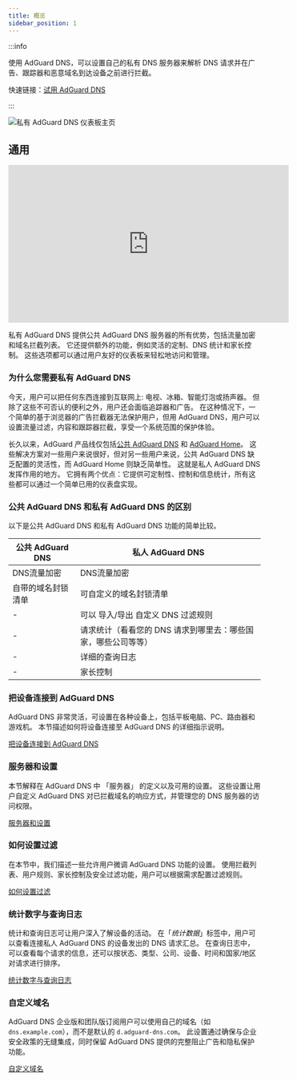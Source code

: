 ```yaml
---
title: 概览
sidebar_position: 1
---
```


:::info

使用 AdGuard DNS，可以设置自己的私有 DNS 服务器来解析 DNS 请求并在广告、跟踪器和恶意域名到达设备之前进行拦截。

快速链接：[试用 AdGuard DNS](https://agrd.io/download-dns)

:::

![私有 AdGuard DNS 仪表板主页](https://cdn.adtidy.org/public/Adguard/Blog/private_adguard_dns/main.png)

## 通用

<iframe width="560" height="315" class="youtube-video" src="https://www.youtube-nocookie.com/embed/ME3_Ms9LO8M" title="YouTube 视频播放器" frameborder="0" allow="accelerometer; autoplay; clipboard-write; encrypted-media; gyroscope; picture-in-picture" allowfullscreen></iframe>

私有 AdGuard DNS 提供公共 AdGuard DNS 服务器的所有优势，包括流量加密和域名拦截列表。 它还提供额外的功能，例如灵活的定制、DNS 统计和家长控制。 这些选项都可以通过用户友好的仪表板来轻松地访问和管理。

### 为什么您需要私有 AdGuard DNS

今天，用户可以把任何东西连接到互联网上: 电视、冰箱、智能灯泡或扬声器。 但除了这些不可否认的便利之外，用户还会面临追踪器和广告。 在这种情况下，一个简单的基于浏览器的广告拦截器无法保护用户，但用 AdGuard DNS，用户可以设置流量过滤，内容和跟踪器拦截，享受一个系统范围的保护体验。

长久以来，AdGuard 产品线仅包括[公共 AdGuard DNS](../public-dns/overview.md) 和 [AdGuard Home](https://github.com/AdguardTeam/AdGuardHome)。 这些解决方案对一些用户来说很好，但对另一些用户来说，公共 AdGuard DNS 缺乏配置的灵活性，而 AdGuard Home 则缺乏简单性。 这就是私人 AdGuard DNS 发挥作用的地方。 它拥有两个优点：它提供可定制性、控制和信息统计，所有这些都可以通过一个简单已用的仪表盘实现。

### 公共 AdGuard DNS 和私有 AdGuard DNS 的区别

以下是公共 AdGuard DNS 和私有 AdGuard DNS 功能的简单比较。

| 公共 AdGuard DNS | 私人 AdGuard DNS                    |
| -------------- | --------------------------------- |
| DNS流量加密        | DNS流量加密                           |
| 自带的域名封锁清单      | 可自定义的域名封锁清单                       |
| -              | 可以 导入/导出 自定义 DNS 过滤规则             |
| -              | 请求统计（看看您的 DNS 请求到哪里去：哪些国家，哪些公司等等） |
| -              | 详细的查询日志                           |
| -              | 家长控制                              |


<!-- ## How to set up private AdGuard DNS

### For devices that support DoH, DoT, and DoQ

1. Go to your [AdGuard DNS dashboard](https://agrd.io/download-dns) (if not logged in, log in using your AdGuard account)
1. Click *Connect device* and follow on-screen instructions

:::note Supported platforms:

- Android
- iOS
- Windows
- Mac
- Linux
- Routers
- Gaming consoles
- Smart TVs

:::

Every device that you add in the AdGuard DNS panel has its own unique address that can be used if the device supports modern encrypted DNS protocols (DoH, DoT, and DoQ).

### For devices that do not support DoH, DoT, and DoQ

If the device does not support encrypted DNS and you have to use plain DNS, there are two more ways to allow AdGuard DNS to recognize the device — use dedicated IP addresses or link device's IP address.

:::note

Use plain DNS addresses only if you have no other options: this reduces the security of DNS requests. If you decide to use plain DNS, we recommend that you choose dedicated IP addresses.

:::

#### Dedicated IP addresses

For every device that you connect to AdGuard DNS, you'll be offered two dedicated IPv6 addresses that you can enter in your device settings. Using both IPv6 addresses is not mandatory, but often devices might request you to enter two IPv6 addresses.

When you connect to them, AdGuard DNS will be able to determine which particular device is sending DNS requests and display statistics for it. And you'll be able to configure DNS rules specifically for this device.

Unfortunately, not all service providers offer IPv6 support, and not all devices allow you to configure IPv6 addresses. If this is your case, you may have to rely on the Linked IP method.

#### Linked IP

If you connect your device to AdGuard DNS via Linked IP, the service will count all plain DNS requests coming from that IP address towards that "device". With this connection method, you would have to reconnect manually or through a special program each time the device's IP changes, which happens after each reboot.

The only requirement for linking IP is that **it must be a residential IP address**.

:::note

A residential IP address is an IP address assigned to a device connected to a residential ISP. It is typically associated with a physical location and is allocated to individual homes or apartments. Residential IP addresses are used by regular Internet users for their everyday online activities, such as browsing the web, accessing social media platforms, sending emails, or streaming content.

:::

If you're trying to link a residential IP address and AdGuard DNS does not allow you to do that, please contact our support team at support@adguard-dns.io.

## Private AdGuard DNS features

### Statistics

In the *Statistics* tab you can see all the summarized statistics on DNS queries made by devices connected to your Private AdGuard  DNS. It shows the total number and geography of requests, the number of blocked requests, the list of companies the requests were addressed to, requests types and top requested domains.

![Private AdGuard DNS dashboard statistics](https://cdn.adtidy.org/public/Adguard/Blog/private_adguard_dns/statistics.png)

### Traffic destination

This feature shows you where DNS requests sent by your devices go. On top of seeing the map of request destinations, you can filter the information by date, device and country.

![Private AdGuard DNS dashboard traffic](https://cdn.adtidy.org/public/Adguard/Blog/private_adguard_dns/traffic_destination.png)

### Companies

This tab allows you to quickly check which companies send the most requests, and which companies have the most blocked requests.

![Private AdGuard DNS dashboard companies](https://cdn.adtidy.org/public/Adguard/Blog/private_adguard_dns/companies.png)

### Query log

This is a detailed log where you can check out the information on every single request and also sort requests by status, type, company, device, time, country.

![Private AdGuard DNS dashboard query log](https://cdn.adtidy.org/public/Adguard/Blog/private_adguard_dns/query_log.png)

## Server settings

This section features a range of settings allowing you to customize the operation of private AdGuard DNS, ensuring the Internet functions exactly as you desire.

### Blocklists management

The *Blocklists* feature allows you to specify which domains you want to block and which you don't. Choose from a variety of blocklists for different purposes.

![Private AdGuard DNS dashboard blocklists](https://cdn.adtidy.org/public/Adguard/Blog/private_adguard_dns/blocklists.png)

### Security settings

Even if you're aware of all the tricks online scammers use, there's always a risk you'll accidentally click a malicious link. To protect yourself from such accidents, go to the *Security settings* section and check the boxes next to the options listed there.

The *Block malicious, phishing, and scam domains* feature will block domains found in the dedicated database. And the *Block newly registered domains* will block all domains registered less than 30 days ago, which are often considered risky for your online privacy.

### Parental control

To protect your child from online content you deem inappropriate, set up and activate the *Parental control* option. In addition to options such as "adult content" blocking and safe search, we've added the ability to manually specify domains for blocking and set a schedule for the *Parental control* to work accordingly.

![Parental control](https://cdn.adtidy.org/public/Adguard/Blog/private_adguard_dns/parental_control.png)

### User rules

For cases where pre-installed blocklists with thousands of rules are not enough, we have a handy feature called *User rules*. Here you can manually add custom rules to block/unblock a specific domain or import custom rule lists (see [DNS filtering rules syntax](../general/dns-filtering-syntax.md)). You can export the lists.

![Private AdGuard DNS dashboard user rules](https://cdn.adtidy.org/public/Adguard/Blog/private_adguard_dns/import.png)

### DNS-over-HTTPS with authentication

DNS-over-HTTPS with authentication provides a login and password to connect to the server. This can limit access to unauthorized users and increase security.

To enable this feature, go to *Server settings* → *Devices* → *Settings* and change the DNS server to the one with authentication. Select *Deny other protocols* to disable alternative protocol usage, ensuring exclusive DNS-over-HTTPS authentication and blocking third-party access.

![DNS-over-HTTPS with authentication](https://cdn.adtidy.org/content/release_notes/dns/v2-7/http-auth/http-auth-en.png)

## Advanced

Here you can set the way AdGuard DNS must respond to blocked domains:

- Default — zero IP address
- NXDOMAIN — the domain does not exist
- REFUSED — the server has refused to process the request
- Custom IP — you can manually specify an IP address

Additionally, you can adjust the *Time to live* (TTL) setting. This parameter defines the time period (in seconds) that a client device caches the response to a DNS request. A higher TTL means that even if a previously blocked domain is unblocked, it may still appear as blocked for a while. A TTL of 0 indicates that the device does not cache responses.

In the Advanced section, there are three options that can be customized:

- Block access to iCloud Private Relay. Devices that use iCloud Private Relay may ignore DNS settings. Enabling this option ensures that AdGuard DNS can effectively protect your device.
- Block Firefox canary domain. This setting prevents Firefox from automatically switching to its DoH resolver when AdGuard DNS is set as the system-wide DNS service.
- Log IP addresses. If this option is enabled, IP addresses associated with incoming DNS requests will be recorded and displayed in the Query log.

### Access settings

Here you can manage an access to your DNS server by configuring the following settings:

- Allowed clients. Specify which clients are permitted to use your DNS server. Please note that allowed clients are not counted in added access rules, only disallowed clients and domains

![Added rules](https://cdn.adtidy.org/content/kb/dns/private/rules_added.png)

- Disallowed clients. List clients that are denied to use your DNS server
- Disallowed domains. Specify domain names that will be denied access to your DNS server. Wildcards and DNS filtering rules can also be listed here

:::note

If you only want to use DNS on certain AS numbers or IP addresses, you should block everything else in the Disallowed clients field. Simply allowing only the necessary numbers and addresses in the *Allowed clients* field won’t be enough.

:::

By setting up these options, you can control who uses your DNS server and prevent potential DDoS attacks. Requests that are not allowed will not appear in your Query log, and they are free of charge.-->

### 把设备连接到 AdGuard DNS

AdGuard DNS 非常灵活，可设置在各种设备上，包括平板电脑、PC、路由器和游戏机。 本节描述如何将设备连接至 AdGuard DNS 的详细指示说明。

[把设备连接到 AdGuard DNS](/private-dns/connect-devices/connect-devices.md)

### 服务器和设置

本节解释在 AdGuard DNS 中 「服务器」 的定义以及可用的设置。 这些设置让用户自定义 AdGuard DNS 对已拦截域名的响应方式，并管理您的 DNS 服务器的访问权限。

[服务器和设置](/private-dns/server-and-settings/server-and-settings.md)

### 如何设置过滤

在本节中，我们描述一些允许用户微调 AdGuard DNS 功能的设置。 使用拦截列表、用户规则、家长控制及安全过滤功能，用户可以根据需求配置过滤规则。

[如何设置过滤](/private-dns/setting-up-filtering/blocklists.md)

### 统计数字与查询日志

统计和查询日志可让用户深入了解设备的活动。 在「*统计数据*」标签中，用户可以查看连接私人 AdGuard DNS 的设备发出的 DNS 请求汇总。 在查询日志中，可以查看每个请求的信息，还可以按状态、类型、公司、设备、时间和国家/地区对请求进行排序。

[统计数字与查询日志](/private-dns/statistics-and-log/statistics.md)

### 自定义域名

AdGuard DNS 企业版和团队版订阅用户可以使用自己的域名（如 `dns.example.com`），而不是默认的 `d.adguard-dns.com`。 此设置通过确保与企业安全政策的无缝集成，同时保留 AdGuard DNS 提供的完整阻止广告和隐私保护功能。

[自定义域名](/private-dns/server-and-settings/custom-domains.md)
